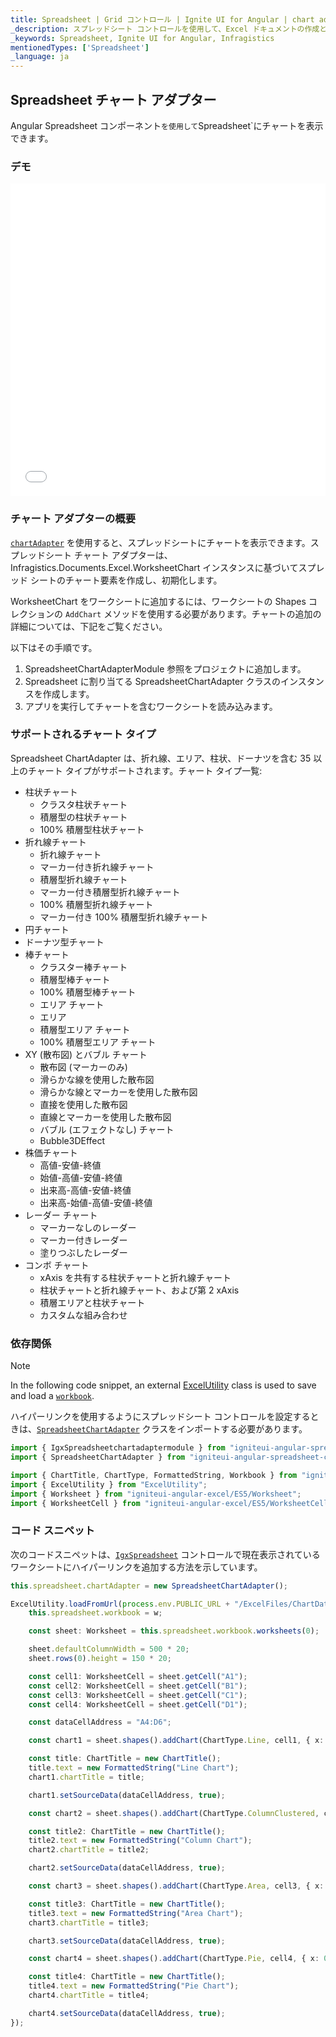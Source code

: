 ```yaml
---
title: Spreadsheet | Grid コントロール | Ignite UI for Angular | chart adapter | Infragistics |
_description: スプレッドシート コントロールを使用して、Excel ドキュメントの作成と編集機能をアプリケーションに直接埋め込むことができます。
_keywords: Spreadsheet, Ignite UI for Angular, Infragistics
mentionedTypes: ['Spreadsheet']
_language: ja
---
```


## Spreadsheet チャート アダプター

Angular Spreadsheet コンポーネント`を使用して`Spreadsheet\`にチャートを表示できます。

### デモ

<div class="sample-container loading" style="height: 500px">
    <iframe id="spreadsheet-adapter-iframe" src='{environment:dvDemosBaseUrl}/spreadsheet/spreadsheet-adapter' width="100%" height="100%" seamless frameBorder="0" onload="onXPlatSampleIframeContentLoaded(this);"></iframe>
</div>

<div class="divider--half"></div>

### チャート アダプターの概要

[`chartAdapter`](/products/ignite-ui-angular/api/docs/typescript/latest/classes/igxspreadsheetcomponent.html#chartadapter) を使用すると、スプレッドシートにチャートを表示できます。スプレッドシート チャート アダプターは、Infragistics.Documents.Excel.WorksheetChart インスタンスに基づいてスプレッド シートのチャート要素を作成し、初期化します。

WorksheetChart をワークシートに追加するには、ワークシートの Shapes コレクションの `AddChart` メソッドを使用する必要があります。チャートの追加の詳細については、下記をご覧ください。

以下はその手順です。

1.  SpreadsheetChartAdapterModule 参照をプロジェクトに追加します。
2.  Spreadsheet に割り当てる SpreadsheetChartAdapter クラスのインスタンスを作成します。
3.  アプリを実行してチャートを含むワークシートを読み込みます。

### サポートされるチャート タイプ

Spreadsheet ChartAdapter は、折れ線、エリア、柱状、ドーナツを含む 35 以上のチャート タイプがサポートされます。チャート タイプ一覧:

-   柱状チャート
    -   クラスタ柱状チャート
    -   積層型の柱状チャート
    -   100% 積層型柱状チャート
-   折れ線チャート
    -   折れ線チャート
    -   マーカー付き折れ線チャート
    -   積層型折れ線チャート
    -   マーカー付き積層型折れ線チャート
    -   100% 積層型折れ線チャート
    -   マーカー付き 100% 積層型折れ線チャート
-   円チャート
-   ドーナツ型チャート
-   棒チャート
    -   クラスター棒チャート
    -   積層型棒チャート
    -   100% 積層型棒チャート
    -   エリア チャート
    -   エリア
    -   積層型エリア チャート
    -   100% 積層型エリア チャート
-   XY (散布図) とバブル チャート
    -   散布図 (マーカーのみ)
    -   滑らかな線を使用した散布図
    -   滑らかな線とマーカーを使用した散布図
    -   直接を使用した散布図
    -   直線とマーカーを使用した散布図
    -   バブル (エフェクトなし) チャート
    -   Bubble3DEffect
-   株価チャート
    -   高値-安値-終値
    -   始値-高値-安値-終値
    -   出来高-高値-安値-終値
    -   出来高-始値-高値-安値-終値
-   レーダー チャート
    -   マーカーなしのレーダー
    -   マーカー付きレーダー
    -   塗りつぶしたレーダー
-   コンボ チャート
    -   xAxis を共有する柱状チャートと折れ線チャート
    -   柱状チャートと折れ線チャート、および第 2 xAxis
    -   積層エリアと柱状チャート
    -   カスタムな組み合わせ

### 依存関係

> [!NOTE]
>
> In the following code snippet, an external [ExcelUtility](excel_utility.md) class is used to save and load a [`workbook`](/products/ignite-ui-angular/api/docs/typescript/latest/classes/igxspreadsheetcomponent.html#workbook).

ハイパーリンクを使用するようにスプレッドシート コントロールを設定するときは、[`SpreadsheetChartAdapter`](/products/ignite-ui-angular/api/docs/typescript/latest/classes/spreadsheetchartadapter.html) クラスをインポートする必要があります。

```ts
import { IgxSpreadsheetchartadaptermodule } from "igniteui-angular-spreadsheet-chart-adapter/ES5/igx-spreadsheet-chart-adapter-module";
import { SpreadsheetChartAdapter } from "igniteui-angular-spreadsheet-chart-adapter/ES5/SpreadsheetChartAdapter";

import { ChartTitle, ChartType, FormattedString, Workbook } from "igniteui-angular-excel/ES5/excel.core";
import { ExcelUtility } from "ExcelUtility";
import { Worksheet } from "igniteui-angular-excel/ES5/Worksheet";
import { WorksheetCell } from "igniteui-angular-excel/ES5/WorksheetCell";
```

### コード スニペット

次のコードスニペットは、[`IgxSpreadsheet`](/products/ignite-ui-angular/api/docs/typescript/latest/classes/igxspreadsheet.html) コントロールで現在表示されているワークシートにハイパーリンクを追加する方法を示しています。

```typescript
this.spreadsheet.chartAdapter = new SpreadsheetChartAdapter();

ExcelUtility.loadFromUrl(process.env.PUBLIC_URL + "/ExcelFiles/ChartData.xlsx").then((w) => {
    this.spreadsheet.workbook = w;

    const sheet: Worksheet = this.spreadsheet.workbook.worksheets(0);

    sheet.defaultColumnWidth = 500 * 20;
    sheet.rows(0).height = 150 * 20;

    const cell1: WorksheetCell = sheet.getCell("A1");
    const cell2: WorksheetCell = sheet.getCell("B1");
    const cell3: WorksheetCell = sheet.getCell("C1");
    const cell4: WorksheetCell = sheet.getCell("D1");

    const dataCellAddress = "A4:D6";

    const chart1 = sheet.shapes().addChart(ChartType.Line, cell1, { x: 0, y: 0 }, cell1, { x: 100, y: 100 });

    const title: ChartTitle = new ChartTitle();
    title.text = new FormattedString("Line Chart");
    chart1.chartTitle = title;

    chart1.setSourceData(dataCellAddress, true);

    const chart2 = sheet.shapes().addChart(ChartType.ColumnClustered, cell2, { x: 0, y: 0 }, cell2, { x: 100, y: 100 });

    const title2: ChartTitle = new ChartTitle();
    title2.text = new FormattedString("Column Chart");
    chart2.chartTitle = title2;

    chart2.setSourceData(dataCellAddress, true);

    const chart3 = sheet.shapes().addChart(ChartType.Area, cell3, { x: 0, y: 0 }, cell3, { x: 100, y: 100 });

    const title3: ChartTitle = new ChartTitle();
    title3.text = new FormattedString("Area Chart");
    chart3.chartTitle = title3;

    chart3.setSourceData(dataCellAddress, true);

    const chart4 = sheet.shapes().addChart(ChartType.Pie, cell4, { x: 0, y: 0 }, cell4, { x: 100, y: 100 });

    const title4: ChartTitle = new ChartTitle();
    title4.text = new FormattedString("Pie Chart");
    chart4.chartTitle = title4;

    chart4.setSourceData(dataCellAddress, true);
});
```
